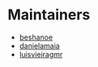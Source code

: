 # Maintainers

* [beshanoe](https://github.com/beshanoe)
* [danielamaia](https://github.com/danielamaia)
* [luisvieiragmr](https://github.com/luisvieiragmr)

